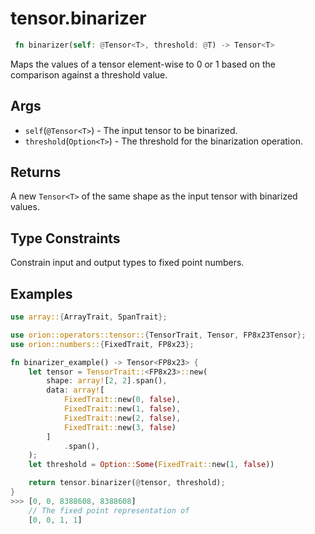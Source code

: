 # tensor.binarizer

```rust
 fn binarizer(self: @Tensor<T>, threshold: @T) -> Tensor<T>
```

Maps the values of a tensor element-wise to 0 or 1 based on the comparison against a threshold value.

## Args
* `self`(`@Tensor<T>`) - The input tensor to be binarized.
* `threshold`(`Option<T>`) - The threshold for the binarization operation.

## Returns
A new `Tensor<T>` of the same shape as the input tensor with binarized values.

## Type Constraints

Constrain input and output types to fixed point numbers.

## Examples

```rust
use array::{ArrayTrait, SpanTrait};

use orion::operators::tensor::{TensorTrait, Tensor, FP8x23Tensor};
use orion::numbers::{FixedTrait, FP8x23};

fn binarizer_example() -> Tensor<FP8x23> {
    let tensor = TensorTrait::<FP8x23>::new(
        shape: array![2, 2].span(),
        data: array![
            FixedTrait::new(0, false),
            FixedTrait::new(1, false),
            FixedTrait::new(2, false),
            FixedTrait::new(3, false)
        ]
            .span(),
    );
    let threshold = Option::Some(FixedTrait::new(1, false))

    return tensor.binarizer(@tensor, threshold);
}
>>> [0, 0, 8388608, 8388608]
    // The fixed point representation of
    [0, 0, 1, 1]
```
